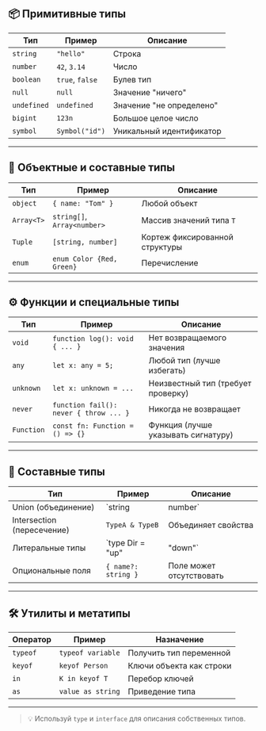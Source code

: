 
## 📦 Примитивные типы

| Тип         | Пример          | Описание                 |
| ----------- | --------------- | ------------------------ |
| `string`    | `"hello"`       | Строка                   |
| `number`    | `42`, `3.14`    | Число                    |
| `boolean`   | `true`, `false` | Булев тип                |
| `null`      | `null`          | Значение "ничего"        |
| `undefined` | `undefined`     | Значение "не определено" |
| `bigint`    | `123n`          | Большое целое число      |
| `symbol`    | `Symbol("id")`  | Уникальный идентификатор |

---

## 🧱 Объектные и составные типы

| Тип          | Пример                          | Описание                         |
|--------------|----------------------------------|----------------------------------|
| `object`     | `{ name: "Tom" }`               | Любой объект                    |
| `Array<T>`   | `string[]`, `Array<number>`     | Массив значений типа `T`         |
| `Tuple`      | `[string, number]`              | Кортеж фиксированной структуры   |
| `enum`       | `enum Color {Red, Green}`       | Перечисление                     |

---

## ⚙️ Функции и специальные типы

| Тип       | Пример                                  | Описание                         |
|-----------|------------------------------------------|----------------------------------|
| `void`    | `function log(): void { ... }`          | Нет возвращаемого значения       |
| `any`     | `let x: any = 5;`                       | Любой тип (лучше избегать)       |
| `unknown` | `let x: unknown = ...`                  | Неизвестный тип (требует проверку) |
| `never`   | `function fail(): never { throw ... }`  | Никогда не возвращает            |
| `Function`| `const fn: Function = () => {}`         | Функция (лучше указывать сигнатуру) |

---

## 🎯 Составные типы

| Тип                      | Пример                                 | Описание                        |
|--------------------------|-----------------------------------------|---------------------------------|
| Union (объединение)      | `string | number`                       | Или одно, или другое            |
| Intersection (пересечение)| `TypeA & TypeB`                        | Объединяет свойства             |
| Литеральные типы         | `type Dir = "up" | "down"`              | Конкретные значения             |
| Опциональные поля        | `{ name?: string }`                     | Поле может отсутствовать        |

---

## 🛠️ Утилиты и метатипы

| Оператор     | Пример                     | Назначение                          |
|--------------|----------------------------|-------------------------------------|
| `typeof`     | `typeof variable`          | Получить тип переменной             |
| `keyof`      | `keyof Person`             | Ключи объекта как строки            |
| `in`         | `K in keyof T`             | Перебор ключей                      |
| `as`         | `value as string`          | Приведение типа                     |

---

> 💡 Используй `type` и `interface` для описания собственных типов.

